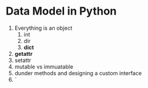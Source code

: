 # Data Model in Python



1. Everything is an object
   1. int
   2. dir
   3. **dict**
2. **getattr**
3. setattr
4. mutable vs immuatable
5. dunder methods and designing a custom interface
6. \`
